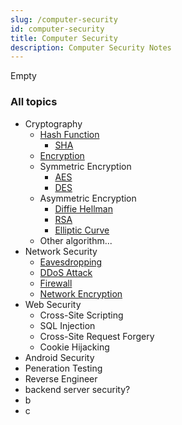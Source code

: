 ```yaml
---
slug: /computer-security
id: computer-security
title: Computer Security
description: Computer Security Notes
---
```


Empty

### All topics

- Cryptography
  - [Hash Function](computer-security/hash-function)
    - [SHA](computer-security/sha)
  - [Encryption](computer-security/encryption)
  - Symmetric Encryption
    - [AES](computer-security/aes)
    - [DES](computer-security/des)
  - Asymmetric Encryption
    - [Diffie Hellman](computer-security/diffie-hellman)
    - [RSA](computer-security/rsa)
    - [Elliptic Curve](computer-security/elliptic-curve)
  - Other algorithm...
- Network Security
  - [Eavesdropping](computer-security/eavesdropping)
  - [DDoS Attack](computer-security/ddos-attack)
  - [Firewall](computer-security/firewall)
  - [Network Encryption](computer-security/network-encryption)
- Web Security
  - Cross-Site Scripting
  - SQL Injection
  - Cross-Site Request Forgery
  - Cookie Hijacking
- Android Security
- Peneration Testing
- Reverse Engineer
- backend server security?
- b
- c
